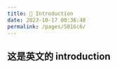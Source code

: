```yaml
---
title: 🍤 Introduction
date: 2023-10-17 00:36:48
permalink: /pages/5816c6/
---
```


## 这是英文的 introduction